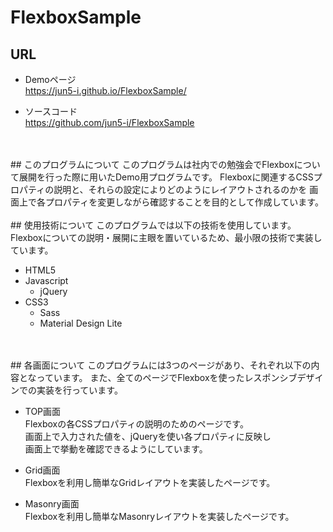 # FlexboxSample
## URL
- Demoページ  
<https://jun5-i.github.io/FlexboxSample/> 

- ソースコード  
<https://github.com/jun5-i/FlexboxSample> 
<br />
<br />
## このプログラムについて
このプログラムは社内での勉強会でFlexboxについて展開を行った際に用いたDemo用プログラムです。   
Flexboxに関連するCSSプロパティの説明と、それらの設定によりどのようにレイアウトされるのかを  
画面上で各プロパティを変更しながら確認することを目的として作成しています。
<br />
<br />
## 使用技術について
このプログラムでは以下の技術を使用しています。  
Flexboxについての説明・展開に主眼を置いているため、最小限の技術で実装しています。

- HTML5
- Javascript
  - jQuery
- CSS3
  - Sass
  - Material Design Lite
<br />
<br />
## 各画面について
このプログラムには3つのページがあり、それぞれ以下の内容となっています。  
また、全てのページでFlexboxを使ったレスポンシブデザインでの実装を行っています。

- TOP画面  
Flexboxの各CSSプロパティの説明のためのページです。  
画面上で入力された値を、jQueryを使い各プロパティに反映し  
画面上で挙動を確認できるようにしています。

- Grid画面  
Flexboxを利用し簡単なGridレイアウトを実装したページです。

- Masonry画面  
Flexboxを利用し簡単なMasonryレイアウトを実装したページです。
